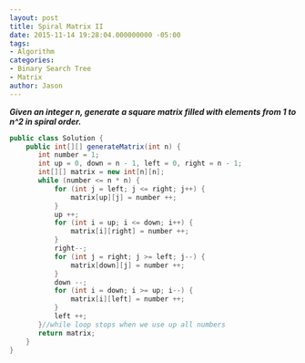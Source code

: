 ```yaml
---
layout: post
title: Spiral Matrix II
date: 2015-11-14 19:28:04.000000000 -05:00
tags:
- Algorithm
categories:
- Binary Search Tree
- Matrix
author: Jason
---
```

<p><strong><em>Given an integer n, generate a square matrix filled with elements from 1 to n^2 in spiral order.</em></strong></p>


``` java
public class Solution {
    public int[][] generateMatrix(int n) {
       int number = 1;
       int up = 0, down = n - 1, left = 0, right = n - 1;
       int[][] matrix = new int[n][n];
       while (number <= n * n) {
           for (int j = left; j <= right; j++) {
               matrix[up][j] = number ++;
           }
           up ++;
           for (int i = up; i <= down; i++) {
               matrix[i][right] = number ++;
           }
           right--;
           for (int j = right; j >= left; j--) {
               matrix[down][j] = number ++;
           }
           down --;
           for (int i = down; i >= up; i--) {
               matrix[i][left] = number ++;
           }
           left ++;
       }//while loop stops when we use up all numbers
       return matrix;
    }
}
```
